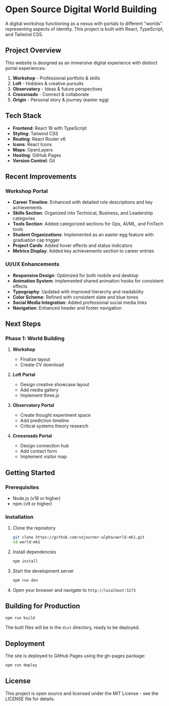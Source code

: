 # Open Source Digital World Building 

A digital workshop functioning as a nexus with portals to different "worlds" representing aspects of identity. This project is built with React, TypeScript, and Tailwind CSS.

## Project Overview

This website is designed as an immersive digital experience with distinct portal experiences:

1. **Workshop** - Professional portfolio & skills
2. **Loft** - Hobbies & creative pursuits
3. **Observatory** - Ideas & future perspectives
4. **Crossroads** - Connect & collaborate
99. **Origin** - Personal story & journey (easter egg)

## Tech Stack

- **Frontend**: React 18 with TypeScript
- **Styling**: Tailwind CSS
- **Routing**: React Router v6
- **Icons**: React Icons
- **Maps**: OpenLayers
- **Hosting**: GitHub Pages
- **Version Control**: Git

## Recent Improvements

### Workshop Portal
- **Career Timeline**: Enhanced with detailed role descriptions and key achievements
- **Skills Section**: Organized into Technical, Business, and Leadership categories
- **Tools Section**: Added categorized sections for Ops, AI/ML, and FinTech tools
- **Student Organizations**: Implemented as an easter egg feature with graduation cap trigger
- **Project Cards**: Added hover effects and status indicators
- **Metrics Display**: Added key achievements section to career entries

### UI/UX Enhancements
- **Responsive Design**: Optimized for both mobile and desktop
- **Animation System**: Implemented shared animation hooks for consistent effects
- **Typography**: Updated with improved hierarchy and readability
- **Color Scheme**: Refined with consistent slate and blue tones
- **Social Media Integration**: Added professional social media links
- **Navigation**: Enhanced header and footer navigation

## Next Steps

### Phase 1: World Building
1. **Workshop**
   - Finalize layout
   - Create CV download

2. **Loft Portal**
   - Design creative showcase layout
   - Add media gallery
   - Implement three.js

3. **Observatory Portal**
   - Create thought experiment space
   - Add prediction timeline
   - Critical systems theory research

4. **Crossroads Portal**
   - Design connection hub
   - Add contact form
   - Implement visitor map


## Getting Started

### Prerequisites

- Node.js (v18 or higher)
- npm (v9 or higher)

### Installation

1. Clone the repository
   ```bash
   git clone https://github.com/sojourner-alpha/world-mk1.git
   cd world-mk1
   ```

2. Install dependencies
   ```bash
   npm install
   ```

3. Start the development server
   ```bash
   npm run dev
   ```

4. Open your browser and navigate to `http://localhost:5173`

## Building for Production

```bash
npm run build
```

The built files will be in the `dist` directory, ready to be deployed.

## Deployment

The site is deployed to GitHub Pages using the gh-pages package:

```bash
npm run deploy
```

## License

This project is open source and licensed under the MIT License - see the LICENSE file for details.
